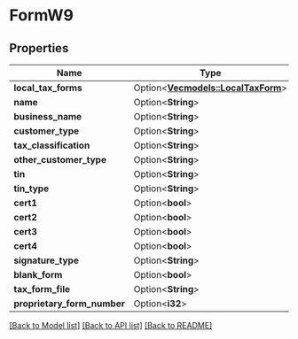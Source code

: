 # FormW9

## Properties

Name | Type | Description | Notes
------------ | ------------- | ------------- | -------------
**local_tax_forms** | Option<[**Vec<models::LocalTaxForm>**](LocalTaxForm.md)> |  | [optional]
**name** | Option<**String**> |  | [optional]
**business_name** | Option<**String**> |  | [optional]
**customer_type** | Option<**String**> |  | [optional]
**tax_classification** | Option<**String**> |  | [optional]
**other_customer_type** | Option<**String**> |  | [optional]
**tin** | Option<**String**> |  | [optional]
**tin_type** | Option<**String**> |  | [optional]
**cert1** | Option<**bool**> |  | [optional]
**cert2** | Option<**bool**> |  | [optional]
**cert3** | Option<**bool**> |  | [optional]
**cert4** | Option<**bool**> |  | [optional]
**signature_type** | Option<**String**> |  | [optional]
**blank_form** | Option<**bool**> |  | [optional]
**tax_form_file** | Option<**String**> |  | [optional]
**proprietary_form_number** | Option<**i32**> |  | [optional]

[[Back to Model list]](../README.md#documentation-for-models) [[Back to API list]](../README.md#documentation-for-api-endpoints) [[Back to README]](../README.md)
